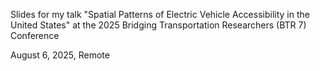 Slides for my talk "Spatial Patterns of Electric Vehicle Accessibility in the United States" at the 2025 Bridging Transportation Researchers (BTR 7) Conference

August 6, 2025, Remote
